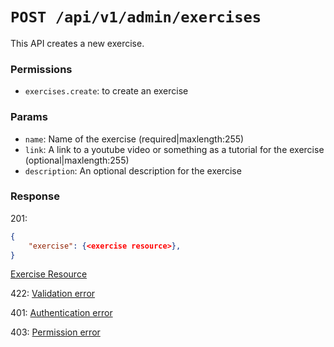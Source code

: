 # `POST /api/v1/admin/exercises`
This API creates a new exercise.


### Permissions

- `exercises.create`: to create an exercise

### Params

- `name`: Name of the exercise (required|maxlength:255)
- `link`: A link to a youtube video or something as a tutorial for the exercise (optional|maxlength:255)
- `description`: An optional description for the exercise

### Response

201:
```json
{
    "exercise": {<exercise resource>},
}
```

[Exercise Resource](../../resources/exercise.md)

422: [Validation error](../../validation-errors.md)

401: [Authentication error](../../authentication-errors.md)

403: [Permission error](../../permission-errors.md)
